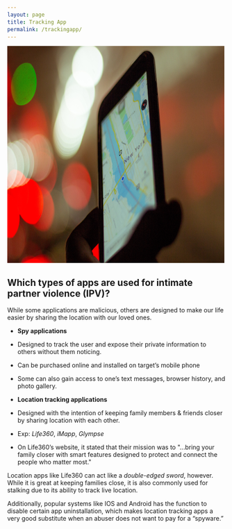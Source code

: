 ```yaml
---
layout: page
title: Tracking App
permalink: /trackingapp/
---
```


<img src="../images/Tracking_app.jpg" alt="Tracking App" class="center" height="500" width="500"/>

<h2>Which types of apps are used for intimate partner violence (IPV)?</h2>

While some applications are malicious, others are designed to make our life easier by sharing the location with our loved ones.<br>

- <strong>Spy applications</strong>
- Designed to track the user and expose their private information to others without them noticing.
- Can be purchased online and installed on target’s mobile phone
- Some can also gain access to one’s text messages, browser history, and photo gallery.

- <strong>Location tracking applications</strong>
- Designed with the intention of keeping family members & friends closer by sharing location with each other.
- Exp: <em>Life360</em>, <em>iMapp</em>, <em>Glympse</em>
- On Life360’s website, it stated that their mission was to "...bring your family closer with smart features designed to protect and connect the people who matter most."


Location apps like Life360 can act like a <em>double-edged sword</em>, however. While it is great at keeping families close, it is also commonly used for stalking due to its ability to track live location.

Additionally, popular systems like IOS and Android has the function to disable certain app uninstallation, which makes location tracking apps a very good substitute when an abuser does not want to pay for a “spyware.”
